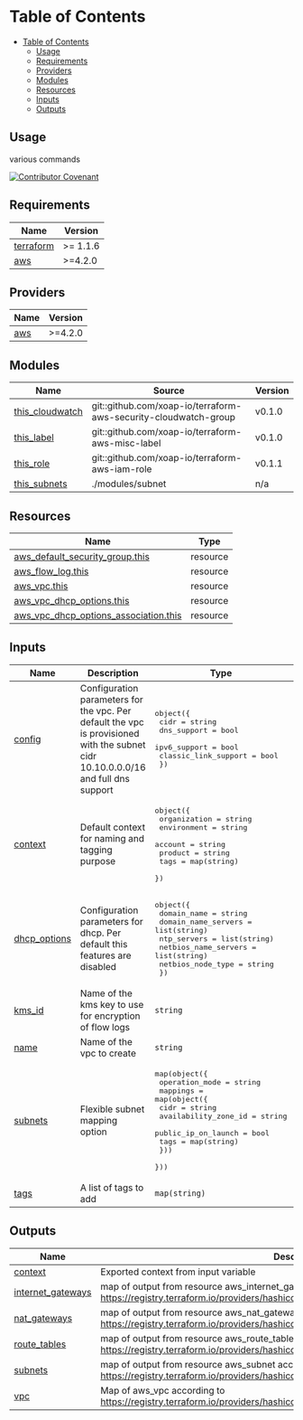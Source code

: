 # Table of Contents

- [Table of Contents](#table-of-contents)
  - [Usage](#usage)
  - [Requirements](#requirements)
  - [Providers](#providers)
  - [Modules](#modules)
  - [Resources](#resources)
  - [Inputs](#inputs)
  - [Outputs](#outputs)

## Usage

various commands

[![Contributor Covenant](https://img.shields.io/badge/Contributor%20Covenant-2.1-4baaaa.svg)](code_of_conduct.md)

<!-- prettier-ignore-start -->
<!-- markdownlint-disable -->
<!-- BEGINNING OF PRE-COMMIT-TERRAFORM DOCS HOOK -->
## Requirements

| Name | Version |
|------|---------|
| <a name="requirement_terraform"></a> [terraform](#requirement\_terraform) | >= 1.1.6 |
| <a name="requirement_aws"></a> [aws](#requirement\_aws) | >=4.2.0 |

## Providers

| Name | Version |
|------|---------|
| <a name="provider_aws"></a> [aws](#provider\_aws) | >=4.2.0 |

## Modules

| Name | Source | Version |
|------|--------|---------|
| <a name="module_this_cloudwatch"></a> [this\_cloudwatch](#module\_this\_cloudwatch) | git::github.com/xoap-io/terraform-aws-security-cloudwatch-group | v0.1.0 |
| <a name="module_this_label"></a> [this\_label](#module\_this\_label) | git::github.com/xoap-io/terraform-aws-misc-label | v0.1.0 |
| <a name="module_this_role"></a> [this\_role](#module\_this\_role) | git::github.com/xoap-io/terraform-aws-iam-role | v0.1.1 |
| <a name="module_this_subnets"></a> [this\_subnets](#module\_this\_subnets) | ./modules/subnet | n/a |

## Resources

| Name | Type |
|------|------|
| [aws_default_security_group.this](https://registry.terraform.io/providers/hashicorp/aws/latest/docs/resources/default_security_group) | resource |
| [aws_flow_log.this](https://registry.terraform.io/providers/hashicorp/aws/latest/docs/resources/flow_log) | resource |
| [aws_vpc.this](https://registry.terraform.io/providers/hashicorp/aws/latest/docs/resources/vpc) | resource |
| [aws_vpc_dhcp_options.this](https://registry.terraform.io/providers/hashicorp/aws/latest/docs/resources/vpc_dhcp_options) | resource |
| [aws_vpc_dhcp_options_association.this](https://registry.terraform.io/providers/hashicorp/aws/latest/docs/resources/vpc_dhcp_options_association) | resource |

## Inputs

| Name | Description | Type | Default | Required |
|------|-------------|------|---------|:--------:|
| <a name="input_config"></a> [config](#input\_config) | Configuration parameters for the vpc. Per default the vpc is provisioned with the subnet cidr 10.10.0.0.0/16 and full dns support | <pre>object({<br>    cidr                 = string<br>    dns_support          = bool<br>    ipv6_support         = bool<br>    classic_link_support = bool<br>  })</pre> | <pre>{<br>  "cidr": "10.10.0.0/16",<br>  "classic_link_support": false,<br>  "dns_support": true,<br>  "ipv6_support": false<br>}</pre> | no |
| <a name="input_context"></a> [context](#input\_context) | Default context for naming and tagging purpose | <pre>object({<br>    organization = string<br>    environment  = string<br>    account      = string<br>    product      = string<br>    tags         = map(string)<br>  })</pre> | n/a | yes |
| <a name="input_dhcp_options"></a> [dhcp\_options](#input\_dhcp\_options) | Configuration parameters for dhcp. Per default this features are disabled | <pre>object({<br>    domain_name          = string<br>    domain_name_servers  = list(string)<br>    ntp_servers          = list(string)<br>    netbios_name_servers = list(string)<br>    netbios_node_type    = string<br>  })</pre> | `null` | no |
| <a name="input_kms_id"></a> [kms\_id](#input\_kms\_id) | Name of the kms key to use for encryption of flow logs | `string` | n/a | yes |
| <a name="input_name"></a> [name](#input\_name) | Name of the vpc to create | `string` | n/a | yes |
| <a name="input_subnets"></a> [subnets](#input\_subnets) | Flexible subnet mapping option | <pre>map(object({<br>    operation_mode = string<br>    mappings = map(object({<br>      cidr                 = string<br>      availability_zone_id = string<br>      public_ip_on_launch  = bool<br>      tags                 = map(string)<br>    }))<br>  }))</pre> | n/a | yes |
| <a name="input_tags"></a> [tags](#input\_tags) | A list of tags to add | `map(string)` | `{}` | no |

## Outputs

| Name | Description |
|------|-------------|
| <a name="output_context"></a> [context](#output\_context) | Exported context from input variable |
| <a name="output_internet_gateways"></a> [internet\_gateways](#output\_internet\_gateways) | map of output from resource aws\_internet\_gateway according to https://registry.terraform.io/providers/hashicorp/aws/latest/docs/resources/internet_gateway |
| <a name="output_nat_gateways"></a> [nat\_gateways](#output\_nat\_gateways) | map of output from resource aws\_nat\_gateway according to https://registry.terraform.io/providers/hashicorp/aws/latest/docs/resources/nat_gateway |
| <a name="output_route_tables"></a> [route\_tables](#output\_route\_tables) | map of output from resource aws\_route\_table according to https://registry.terraform.io/providers/hashicorp/aws/latest/docs/resources/route_table |
| <a name="output_subnets"></a> [subnets](#output\_subnets) | map of output from resource aws\_subnet according to https://registry.terraform.io/providers/hashicorp/aws/latest/docs/resources/subnet |
| <a name="output_vpc"></a> [vpc](#output\_vpc) | Map of  aws\_vpc according to https://registry.terraform.io/providers/hashicorp/aws/latest/docs/resources/vpc |
<!-- END OF PRE-COMMIT-TERRAFORM DOCS HOOK -->
<!-- markdownlint-disable -->
<!-- prettier-ignore-end -->
